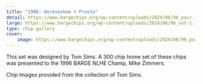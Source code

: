 ```yaml
---
title: "1996: Horeseshoe + Presto"
detail: https://www.bargechips.org/wp-content/uploads/2024/08/96_pair-1.jpg
large: https://www.bargechips.org/wp-content/uploads/2024/08/96_set-1.jpg
type: chip-gallery
cover:
    image: https://www.bargechips.org/wp-content/uploads/2024/08/96_pair-1.jpg
---
```


This set was designed by Tom Sims. A 300 chip home set of these chips was
presented to the 1996 BARGE NLHE Champ, Mike Zimmers.

Chip images provided from the collection of Tom Sims.
